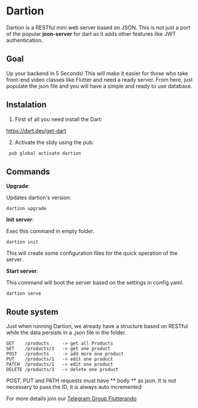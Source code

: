 # Dartion

Dartion is a RESTful mini web server based on JSON.
This is not just a port of the popular **json-server** for dart as it adds other features like JWT authentication.

## Goal

Up your backend in 5 Seconds!
This will make it easier for those who take front-end video classes like Flutter and need a ready server. From here, just populate the json file and you will have a simple and ready to use database.

## Instalation

1. First of all you need install the Dart:

https://dart.dev/get-dart

2. Activate the slidy using the pub:

```dart
 pub global activate dartion
```

## Commands

**Upgrade**:

Updates dartion's version:
```
dartion upgrade
```

**Init server**:

Exec this command in empty folder.
```
dartion init
```
This will create some configuration files for the quick operation of the server.

**Start server**:

This command will boot the server based on the settings in config.yaml.
```
dartion serve
```

## Route system

Just when running Dartion, we already have a structure based on RESTful while the data persists in a .json file in the folder.

```
GET    /products     -> get all Products
GET    /products/1   -> get one product
POST   /products     -> add more one product
PUT    /products/1   -> edit one product
PATCH  /products/1   -> edit one product
DELETE /products/1   -> delete one product
```

POST, PUT and PATH requests must have ** body ** as json. It is not necessary to pass the ID, it is always auto incremented




For more details join our [Telegram Group Flutterando](https://t.me/flutterando)
